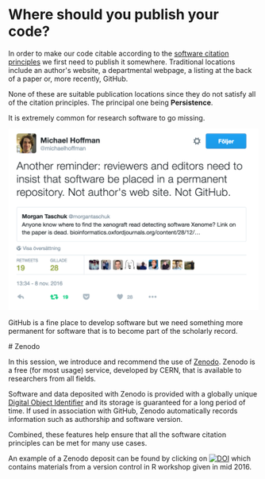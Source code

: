 # Where should you publish your code?

In order to make our code citable according to the [software citation principles](./software_citation.md) we first need to publish it somewhere. Traditional locations include an author's website, a departmental webpage, a listing at the back of a paper or, more recently, GitHub.

None of these are suitable publication locations since they do not satisfy all of the citation principles. The principal one being **Persistence**.

It is extremely common for research software to go missing.

![](./assets/tweets/code_archive_tweet.png)

GitHub is a fine place to develop software but we need something more permanent for software that is to become part of the scholarly record.

# Zenodo

In this session, we introduce and recommend the use of [Zenodo](https://zenodo.org/faq). Zenodo is a free (for most usage) service, developed by CERN, that is available to researchers from all fields.

Software and data deposited with Zenodo is provided with a globally unique [Digital Object Identifier](https://www.doi.org/) and its storage is guaranteed for a long period of time. If used in association with GitHub, Zenodo automatically records information such as authorship and software version.

Combined, these features help ensure that all the software citation principles can be met for many use cases.

An example of a Zenodo deposit can be found by clicking on [![DOI](https://zenodo.org/badge/DOI/10.5281/zenodo.61435.svg)](https://doi.org/10.5281/zenodo.61435) which contains materials from a version control in R workshop given in mid 2016. 

